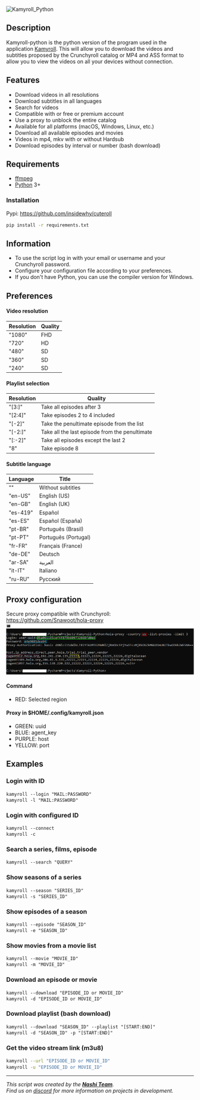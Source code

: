 ![Kamyroll_Python]()

## Description
Kamyroll-python is the python version of the program used in the application [Kamyroll](https://github.com/hyugogirubato/Kamyroll). This will allow you to download the videos and subtitles proposed by the Crunchyroll catalog or MP4 and ASS format to allow you to view the videos on all your devices without connection.
 
## Features
- Download videos in all resolutions
- Download subtitles in all languages
- Search for videos
- Compatible with or free or premium account
- Use a proxy to unblock the entire catalog
- Available for all platforms (macOS, Windows, Linux, etc.)
- Download all available episodes and movies
- Videos in mp4, mkv with or without Hardsub
- Download episodes by interval or number (bash download)

## Requirements
- [ffmpeg](https://www.ffmpeg.org)
- [Python](https://www.python.org/downloads) 3+

### Installation
Pypi: https://github.com/insidewhy/cuteroll

```bash
pip install -r requirements.txt
```

## Information
 - To use the script log in with your email or username and your Crunchyroll password.
 - Configure your configuration file according to your preferences.
 - If you don't have Python, you can use the compiler version for Windows.

## Preferences

#### Video resolution

Resolution | Quality
------------ | -------------
"1080" | FHD
"720" | HD
"480" | SD
"360" | SD
"240" | SD

#### Playlist selection

Resolution | Quality
------------ | -------------
"[3:]" | Take all episodes after 3
"[2:4]" | Take episodes 2 to 4 included
"[-2]" | Take the penultimate episode from the list
"[-2:]" | Take all the last episode from the penultimate
"[:-2]" | Take all episodes except the last 2
"8" | Take episode 8

#### Subtitle language 

Language | Title
------------ | -------------
"" | Without subtitles
"en-US" | English (US)
"en-GB" | English (UK)
"es-419" | Español
"es-ES" | Español (España)
"pt-BR" |Português (Brasil)
"pt-PT" | Português (Portugal)
"fr-FR" | Français (France)
"de-DE" | Deutsch
"ar-SA" | العربية
"it-IT" | Italiano
"ru-RU" | Русский

## Proxy configuration
Secure proxy compatible with Crunchyroll: https://github.com/Snawoot/hola-proxy
![proxy_example](/resources/img_proxy.png)

#### Command
- RED: Selected region
  
#### Proxy in $HOME/.config/kamyroll.json
- GREEN: uuid
- BLUE: agent\_key
- PURPLE: host
- YELLOW: port

## Examples

### Login with ID
```
kamyroll --login "MAIL:PASSWORD"
kamyroll -l "MAIL:PASSWORD"
```

### Login with configured ID
```
kamyroll --connect
kamyroll -c
```

### Search a series, films, episode
```
kamyroll --search "QUERY"
```

### Show seasons of a series
```
kamyroll --season "SERIES_ID"
kamyroll -s "SERIES_ID"
```

### Show episodes of a season
```
kamyroll --episode "SEASON_ID"
kamyroll -e "SEASON_ID"
```

### Show movies from a movie list
```
kamyroll --movie "MOVIE_ID"
kamyroll -m "MOVIE_ID"
```

### Download an episode or movie
```
kamyroll --download "EPISODE_ID or MOVIE_ID"
kamyroll -d "EPISODE_ID or MOVIE_ID"
```

### Download playlist (bash download)
```
kamyroll --download "SEASON_ID" --playlist "[START:END]"
kamyroll -d "SEASON_ID" -p "[START:END]"
```

### Get the video stream link (m3u8)
```bash
kamyroll --url "EPISODE_ID or MOVIE_ID"
kamyroll -u "EPISODE_ID or MOVIE_ID"
```

---
*This script was created by the [__Nashi Team__](https://sites.google.com/view/kamyroll/home).  
Find us on [discord](https://discord.com/invite/g6JzYbh) for more information on projects in development.*
